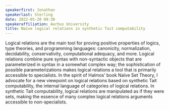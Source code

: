 ```yaml
---
speakerfirst: Jonathan
speakerlast: Sterling
date: 2022-05-20 09:30
speakeraffiliation: Aarhus University
title: Naïve logical relations in synthetic Tait computability
---
```


Logical relations are the main tool for proving positive properties of logics, type theories, and programming languages: canonicity, normalization, decidability, conservativity, computational adequacy, and more. Logical relations combine pure syntax with non-syntactic objects that are parameterized in syntax in a somewhat complex way; the sophistication of possible parameterizations makes logical relations a tool that is primarily accessible to specialists. In the spirit of Halmos’ book Naïve Set Theory, I advocate for a new viewpoint on logical relations based on synthetic Tait computability, the internal language of categories of logical relations. In synthetic Tait computability, logical relations are manipulated as if they were sets, making the essence of many complex logical relations arguments accessible to non-specialists.
